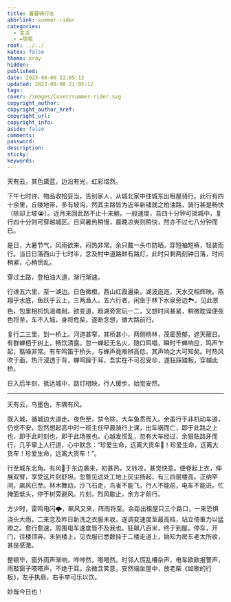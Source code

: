 ```yaml
---
title: 暑暮骑行志
abbrlink: summer-rider
categories:
  - 生活
  - ✒️随笔
root: ../../
katex: false
theme: xray
hidden: 
published: 
date: 2023-08-06 22:05:12
updated: 2023-08-08 21:05:12
tags:
cover: /images/Cover/summer-rider.svg
copyright_author:
copyright_author_href:
copyright_url:
copyright_info:
aside: false
comments:
password:
description:
sticky:
keywords:
---
```


天有云，其色黛蓝，边沿有光，虹彩熠然。

下午七时许，物品收拾妥当，告别家人，从城北家中往城东出租屋骑行。此行有四十余里，丘陵地带，多有坡沟，然其主路皆为近年新铺就之柏油路，骑行甚是畅快（除却上坡😭）。近月来回此路不止十来躺，一般速度，吾四十分钟可抵城中，复行四十分则可穿越城区。日间暑热稍慢，晨晚凉爽则稍快，然亦不过七八分钟而已。

是日，大暑节气，风雨欲来，闷热非常。余只戴一头巾防晒，穿短袖短裤，轻装而行。当日日落西山于七时半，念及村中道路鲜有路灯，此时只剩两刻钟日落，时间稍紧，心稍慌乱。

穿过土路，登柏油大道，渐行渐速。

行进五六里，至一湖边。日色微橙，西山红霞遍染，湖波迤迤，天水交相辉映。燕翔乎水底，鱼跃乎云上，三两渔人，五六行者，闲坐于林下水泉旁边🏞️。见此景色，包里相机饥渴难耐。欲变道，趋湖旁赏玩一二，又想时间甚紧，稍微耽误便夜色将至，车不入城，身将危矣，遂断念想，循大路前行。

复行二三里，到一桥上。河道甚窄，其桥甚小，两侧杨林，茂密葱郁，遮天蔽日。有群蝉栖于树上，畅饮清露。忽一蝉起无名火，随口鸣唱，瞬时千蝉响应，鸣声乍起，聒噪非常。有车鸣笛于桥头，与蝉声竟难辨高低，其声响之大可知矣。时热风吹于面，热汗浸透于背，蝉鸣躁于耳，吾实在不可忍受😡，遂狂踩踏板，穿越此桥。

日入后半刻，抵达城中，路灯相映，行人缓步，始觉安然。

---
天有云，乌墨色，东隅有风。


既入城，循城边大道走。夜色至，禁令除，大车鱼贯而入。余虽行于非机动车道，仍觉不安，忽然想起高中时一班主任早晨骑行上课，出车祸而亡，即于此路之上也，即于此时刻也，即于此场景也。心越发慌乱，忽有大车经过，余狠贴路牙而行，几乎窜上人行道，心中默念：“珍爱生命，远离大货车🚚！珍爱生命，远离大货车！珍爱生命，远离大货车！”。

行至城东北角。有风🍃于东边袭来，初甚热，又转凉，甚觉快意。便卷起上衣，伸展双臂，享受这片刻舒坦。忽瞥见远处工地上灰尘扬起，有三四层楼高。正纳罕间，飙风已至。林木舞动，沙飞石走，鸟雀不能飞，行人不能前，电车不能进。忙掩面低头，停于树旁避风。片刻，烈风歇止，余方才前行。

方少时，雷鸣电闪🌩️，飙风又来，阵雨将至。余距出租屋只三个路口，一来恐惧浇头大雨，二来念及昨日新洗之衣服未收，遂调变速度至最高档，站立倚重力以猛蹬之。愈行愈速，周围电车速度皆不及我也。狂飙八百米，终于到屋。停车，开门，往楼顶奔。未到楼上，见衣服已悉数挂于二楼走道上，始知为房东老太所收，甚是感激。

整顿毕，窗外雨声渐响，哗哗然，嗒嗒然。时邻人慌乱嘈杂声，电车欧欧报警声，雨敲窗子嗒嗒声，不绝于耳。余微含笑意，安然端坐屋中，放老柴《如歌的行板》，左手执扇，右手举可乐以饮。

妙哉今日也！







